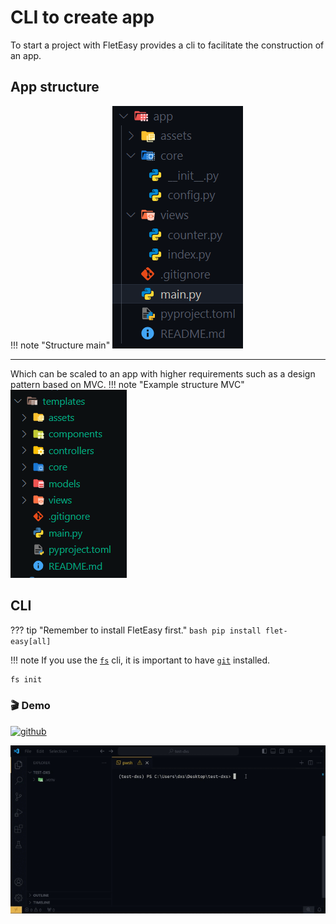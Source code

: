 # CLI to create app
To start a project with FletEasy provides a cli to facilitate the construction of an app.

## App structure

!!! note "Structure main"
![FletEasy](assets/images/template_dxs.png "struct app")

---

Which can be scaled to an app with higher requirements such as a design pattern based on MVC.
!!! note "Example structure MVC"
![FletEasy](assets/images/struct-app.png "struct app")
  
## CLI

??? tip "Remember to install FletEasy first."
     ```bash
     pip install flet-easy[all]     
     ```

!!! note
    If you use the [`fs`](/flet-easy/0.2.4/cli-to-create-app) cli, it is important to have [`git`](https://git-scm.com/downloads) installed.

```bash
fs init
```

### 🎬 **Demo**
[![github](https://img.shields.io/badge/Template-000?style=for-the-badge&logo=github&logoColor=white)](https://github.com/Daxexs/fs-template-dxs)

![FletEasy](assets/gifs/fs-init.gif "fs init")
